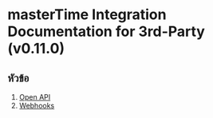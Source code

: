# masterTime Integration Documentation for 3rd-Party (v0.11.0)

## หัวข้อ

1. [Open API](/openapi/README.md)
2. [Webhooks](/webhooks/README.md)

